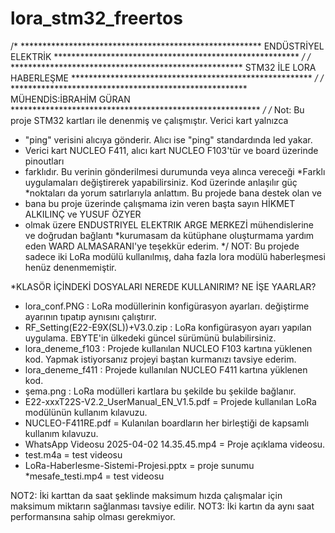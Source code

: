 # lora_stm32_freertos
/* ******************************************************* ENDÜSTRİYEL ELEKTRİK ******************************************************** */
/* ***************************************************** STM32 İLE LORA HABERLEŞME ******************************************************* */
/* ****************************************************** MÜHENDİS:İBRAHİM GÜRAN ********************************************************* */
/* Not: Bu proje STM32 kartları ile denenmiş ve çalışmıştır. Verici kart yalnızca
 * "ping" verisini alıcıya gönderir. Alıcı ise "ping" standardında led yakar.
 * Verici kart NUCLEO F411, alıcı kart NUCLEO F103'tür ve board üzerinde pinoutları
 * farklıdır. Bu verinin gönderilmesi durumunda veya alınca vereceği
 *Farklı uygulamaları değiştirerek yapabilirsiniz. Kod üzerinde anlaşılır güç
 *noktaları da yorum satırlarıyla anlattım. Bu projede bana destek olan ve
 * bana bu proje üzerinde çalışmama izin veren başta sayın HİKMET ALKILINÇ ve YUSUF ÖZYER
 * olmak üzere ENDUSTRIYEL ELEKTRIK ARGE MERKEZİ mühendislerine ve doğrudan bağlantı
 *kurumasam da kütüphane oluşturmama yardım eden WARD ALMASARANI'ye teşekkür ederim.
 */
NOT: Bu projede sadece iki LoRa modülü kullanılmış, daha fazla lora modülü haberleşmesi henüz denenmemiştir.

 *KLASÖR İÇİNDEKİ DOSYALARI NEREDE KULLANIRIM? NE İŞE YAARLAR?

 * lora_conf.PNG : LoRa modüllerinin konfigürasyon ayarları. değiştirme ayarının tıpatıp aynısını çalıştırır.
 * RF_Setting(E22-E9X(SL))+V3.0.zip : LoRa konfigürasyon ayarı yapılan uygulama. EBYTE'in ülkedeki güncel sürümünü bulabilirsiniz.
 * lora_deneme_f103 : Projede kullanılan NUCLEO F103 kartına yüklenen kod. Yapmak istiyorsanız projeyi baştan kurmanızı tavsiye ederim.
 * lora_deneme_f411 : Projede kullanılan NUCLEO F411 kartına yüklenen kod.
 * şema.png : LoRa modülleri kartlara bu şekilde bu şekilde bağlanır.
 * E22-xxxT22S-V2.2_UserManual_EN_V1.5.pdf = Projede kullanılan LoRa modülünün kullanım kılavuzu.
 * NUCLEO-F411RE.pdf = Kulanılan boardların her birleştiği de kapsamlı kullanım kılavuzu.
 * WhatsApp Videosu 2025-04-02 14.35.45.mp4 = Proje açıklama videosu.
 * test.m4a = test videosu
 * LoRa-Haberlesme-Sistemi-Projesi.pptx = proje sunumu
 *mesafe_testi.mp4 = test videosu

NOT2: İki karttan da saat şeklinde maksimum hızda çalışmalar için maksimum miktarın sağlanması tavsiye edilir.
NOT3: İki kartın da aynı saat performansına sahip olması gerekmiyor.
